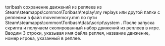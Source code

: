 toribash сохранение движений из реплеев из Steam\steamapps\common\Toribash\replay\my replays или другой папки с реплеями в файл movememory.mm по пути Steam\steamapps\common\Toribash\data\script\system .
После запуска скрипта и получаем скопированный набор движений из реплеев в игре. Вводим 3 строки, указывая имя файла реплея, название движение, номер игрока, указанный в реплее.  
